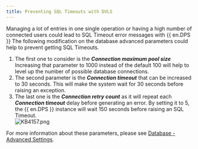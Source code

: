 ```yaml
---
title: Preventing SQL Timeouts with DVLS
---
```

Managing a lot of entries in one single operation or having a high number of connected users could lead to SQL Timeout error messages with {{ en.DPS }}
The following modification on the database advanced parameters could help to prevent getting SQL Timeouts.

1. The first one to consider is the ***Connection maximum pool size*** Increasing that parameter to 1000 instead of the default 100 will help to level up the number of possible database connections.
1. The second parameter is the ***Connection timeout*** that can be increased to 30 seconds. This will make the system wait for 30 seconds before raising an exception.
1. The last one is the ***Connection retry count*** as it will repeat each ***Connection timeout*** delay before generating an error. By setting it to 5, the {{ en.DPS }} instance will wait 150 seconds before raising an SQL Timeout.  
![KB4157.png](/img/en/kb/KB4157.png)  

For more information about these parameters, please see [Database - Advanced Settings](/server/management/devolutions-server-console/devolutions-server-settings/database/advanced-settings/).